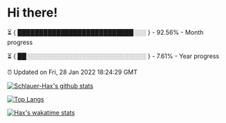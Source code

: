 # Hi there!

⏳ { ███████████████████████████░░░ } - 92.56% - Month progress

⏳ { ██░░░░░░░░░░░░░░░░░░░░░░░░░░░░ } - 7.61% - Year progress

⏰ Updated on Fri, 28 Jan 2022 18:24:29 GMT


[![Schlauer-Hax's github stats](https://github-readme-stats.vercel.app/api?username=Schlauer-Hax&show_icons=true&theme=dark&count_private=true)](https://github.com/Schlauer-Hax)


[![Top Langs](https://github-readme-stats.vercel.app/api/top-langs/?username=Schlauer-Hax&layout=compact&theme=dark)](https://github.com/Schlauer-Hax?tab=repositories)


[![Hax's wakatime stats](https://github-readme-stats.vercel.app/api/wakatime?username=Hax&theme=dark)](https://wakatime.com/@Hax)

